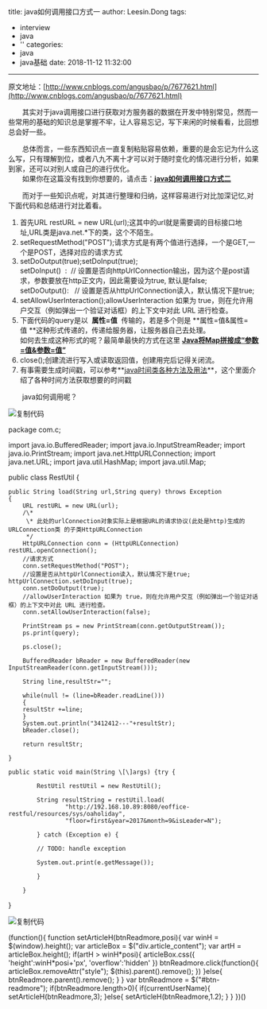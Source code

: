 title: java如何调用接口方式一
author: Leesin.Dong
tags:
  - interview
  - java
  - ''
categories:
  - java
  - java基础
date: 2018-11-12 11:32:00
---
原文地址：[http://www.cnblogs.com/angusbao/p/7677621.html](http://www.cnblogs.com/angusbao/p/7677621.html)

　　其实对于java调用接口进行获取对方服务器的数据在开发中特别常见，然而一些常用的基础的知识总是掌握不牢，让人容易忘记，写下来闲的时候看看，比回想总会好一些。

　　总体而言，一些东西知识点一直复制粘贴容易依赖，重要的是会忘记为什么这么写，只有理解到位，或者八九不离十才可以对于随时变化的情况进行分析，如果到家，还可以对别人或自己的进行优化。  
　　如果你在这篇没有找到你想要的，请点击：**[java如何调用接口方式二](http://www.cnblogs.com/angusbao/p/7727649.html)**

　　而对于一些知识点呢，对其进行整理和归纳，这样容易进行对比加深记忆,对下面代码和总结进行对比着看。

1.  首先URL restURL = new URL(url);这其中的url就是需要调的目标接口地址,URL类是java.net.*下的类，这个不陌生。
2.  setRequestMethod("POST");请求方式是有两个值进行选择，一个是GET,一个是POST，选择对应的请求方式
3.  setDoOutput(true);setDoInput(true);  
    setDoInput()  :  // 设置是否向httpUrlConnection输出，因为这个是post请求，参数要放在http正文内，因此需要设为true, 默认是false;     
    setDoOutput():   // 设置是否从httpUrlConnection读入，默认情况下是true; 
4.  setAllowUserInteraction();allowUserInteraction 如果为 true，则在允许用户交互（例如弹出一个验证对话框）的上下文中对此 URL 进行检查。
5.  下面代码的query是以  **属性=值**  传输的，若是多个则是 **属性=值&属性=值 **这种形式传递的，传递给服务器，让服务器自己去处理。  
    如何去生成这种形式的呢？最简单最快的方式在这里 **[Java将Map拼接成“参数=值&参数=值”](http://www.cnblogs.com/angusbao/p/7728513.html)**
6.  close();创建流进行写入或读取返回值，创建用完后记得关闭流。
7.  有事需要生成时间戳，可以参考**[java时间类各种方法及用法](http://www.cnblogs.com/angusbao/p/7568938.html)**，这个里面介绍了各种时间方法获取想要的时间戳

　　java如何调用呢？

![复制代码](http://common.cnblogs.com/images/copycode.gif)

package com.c;

import java.io.BufferedReader;
import java.io.InputStreamReader;
import java.io.PrintStream;
import java.net.HttpURLConnection;
import java.net.URL;
import java.util.HashMap;
import java.util.Map;

public class RestUtil {

    public String load(String url,String query) throws Exception
    {
        URL restURL = new URL(url);
        /\*
         \* 此处的urlConnection对象实际上是根据URL的请求协议(此处是http)生成的URLConnection类 的子类HttpURLConnection
         */
        HttpURLConnection conn = (HttpURLConnection) restURL.openConnection();
        //请求方式
        conn.setRequestMethod("POST");
        //设置是否从httpUrlConnection读入，默认情况下是true; httpUrlConnection.setDoInput(true);
        conn.setDoOutput(true);
        //allowUserInteraction 如果为 true，则在允许用户交互（例如弹出一个验证对话框）的上下文中对此 URL 进行检查。
        conn.setAllowUserInteraction(false);

        PrintStream ps = new PrintStream(conn.getOutputStream());
        ps.print(query);

        ps.close();

        BufferedReader bReader = new BufferedReader(new InputStreamReader(conn.getInputStream()));

        String line,resultStr="";

        while(null != (line=bReader.readLine()))
        {
        resultStr +=line;
        }
        System.out.println("3412412---"+resultStr);
        bReader.close();

        return resultStr;

    }
     
    public static void main(String \[\]args) {try {

            RestUtil restUtil = new RestUtil();

            String resultString = restUtil.load(
                    "http://192.168.10.89:8080/eoffice-restful/resources/sys/oaholiday",
                    "floor=first&year=2017&month=9&isLeader=N");

            } catch (Exception e) {

            // TODO: handle exception

            System.out.print(e.getMessage());

            }

        }
}

![复制代码](http://common.cnblogs.com/images/copycode.gif)

(function(){ function setArticleH(btnReadmore,posi){ var winH = $(window).height(); var articleBox = $("div.article_content"); var artH = articleBox.height(); if(artH > winH\*posi){ articleBox.css({ 'height':winH\*posi+'px', 'overflow':'hidden' }) btnReadmore.click(function(){ articleBox.removeAttr("style"); $(this).parent().remove(); }) }else{ btnReadmore.parent().remove(); } } var btnReadmore = $("#btn-readmore"); if(btnReadmore.length>0){ if(currentUserName){ setArticleH(btnReadmore,3); }else{ setArticleH(btnReadmore,1.2); } } })()
